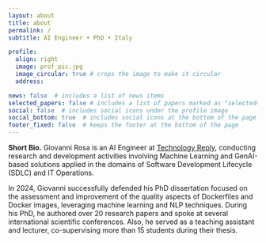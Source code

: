 ```yaml
---
layout: about
title: about
permalink: /
subtitle: AI Engineer • PhD • Italy

profile:
  align: right
  image: prof_pic.jpg
  image_circular: true # crops the image to make it circular
  address:

news: false  # includes a list of news items
selected_papers: false # includes a list of papers marked as "selected={true}"
social: false  # includes social icons under the profile image
social_bottom: true  # includes social icons at the bottom of the page
footer_fixed: false  # keeps the footer at the bottom of the page
---
```


**Short Bio.** Giovanni Rosa is an AI Engineer at <a href='https://www.reply.com/technology-reply/it/'>Technology Reply</a>, conducting research and development activities involving Machine Learning and GenAI-based solutions applied in the domains of Software Development Lifecycle (SDLC) and IT Operations.

In 2024, Giovanni successfully defended his PhD dissertation focused on the assessment and improvement of the quality aspects of Dockerfiles and Docker images, leveraging machine learning and NLP techniques.
During his PhD, he authored over 20 research papers and spoke at several international scientific conferences.
Also, he served as a teaching assistant and lecturer, co-supervising more than 15 students during their thesis.
